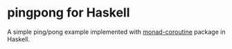 # pingpong for Haskell

A simple ping/pong example implemented with [monad-coroutine](http://hackage.haskell.org/package/monad-coroutine) package in Haskell.

